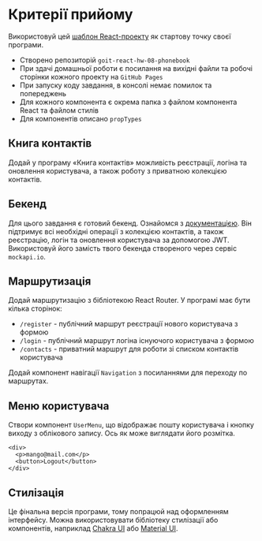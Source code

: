 # Критерії прийому 
Використовуй цей [шаблон React-проекту](https://github.com/goitacademy/react-homework-template#readme) як стартову точку своєї програми.


 - Створено репозиторій `goit-react-hw-08-phonebook `
 - При здачі домашньої роботи є посилання на вихідні файли та робочі сторінки кожного проекту на `GitHub Pages`
 - При запуску коду завдання, в консолі немає помилок та попереджень 
 - Для кожного компонента є окрема папка з файлом компонента React та файлом стилів 
 - Для компонентів описано `propTypes`

## Книга контактів 
Додай у програму «Книга контактів» можливість реєстрації, логіна та оновлення користувача, а також роботу з приватною колекцією контактів.

## Бекенд 
Для цього завдання є готовий бекенд. Ознайомся з [документацією](https://connections-api.herokuapp.com/docs/). Він підтримує всі необхідні операції з колекцією контактів, а також реєстрацію, логін та оновлення користувача за допомогою JWT. Використовуй його замість твого бекенда створеного через сервіс `mockapi.io`.

## Маршрутизація 
Додай маршрутизацію з бібліотекою React Router. У програмі має бути кілька сторінок:

- `/register` - публічний маршрут реєстрації нового користувача з формою 
- `/login` - публічний маршрут логіна існуючого користувача з формою 
- `/contacts` - приватний маршрут для роботи зі списком контактів користувача 

Додай компонент навігації `Navigation` з посиланнями для переходу по маршрутах.

## Меню користувача 
Створи компонент `UserMenu`, що відображає пошту користувача і кнопку виходу з облікового запису. Ось як може виглядати його розмітка.

```
<div>
  <p>mango@mail.com</p>
  <button>Logout</button>
</div>
```

## Стилізація 
Це фінальна версія програми, тому попрацюй над оформленням інтерфейсу. Можна використовувати бібліотеку стилізації або компонентів, наприклад [Chakra UI](https://chakra-ui.com/) або [Material UI](https://mui.com/).
